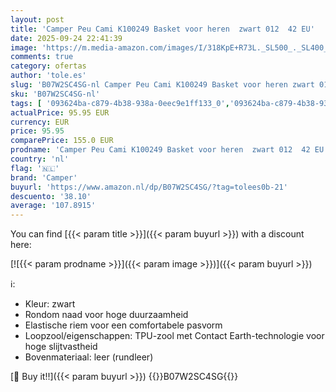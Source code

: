 ```yaml
---
layout: post
title: 'Camper Peu Cami K100249 Basket voor heren  zwart 012  42 EU'
date: 2025-09-24 22:41:39
image: 'https://m.media-amazon.com/images/I/318KpE+R73L._SL500_._SL400_.jpg'
comments: true
category: ofertas
author: 'tole.es'
slug: 'B07W2SC4SG-nl Camper Peu Cami K100249 Basket voor heren zwart 012 42 EU'
sku: 'B07W2SC4SG-nl'
tags: [ '093624ba-c879-4b38-938a-0eec9e1ff133_0','093624ba-c879-4b38-938a-0eec9e1ff133_3601','Arborist Merchandising Root','Herenmode','Herenschoenen','Klassieke & modieuze herensneakers','Kleding, schoenen & sieraden','Kleding, schoenen en sieraden','New Arrivals','Self Service','Special Features Stores','camper','🇳🇱', ]
actualPrice: 95.95 EUR
currency: EUR
price: 95.95
comparePrice: 155.0 EUR
prodname: 'Camper Peu Cami K100249 Basket voor heren  zwart 012  42 EU'
country: 'nl'
flag: '🇳🇱'
brand: 'Camper'
buyurl: 'https://www.amazon.nl/dp/B07W2SC4SG/?tag=tolees0b-21'
descuento: '38.10'
average: '107.8915'
---
```


You can find [{{< param title >}}]({{< param buyurl >}}) with a discount here:

[![{{< param prodname >}}]({{< param image >}})]({{< param buyurl >}})

ℹ️:

- Kleur: zwart
- Rondom naad voor hoge duurzaamheid
- Elastische riem voor een comfortabele pasvorm
- Loopzool/eigenschappen: TPU-zool met Contact Earth-technologie voor hoge slijtvastheid
- Bovenmateriaal: leer (rundleer)

[🛒 Buy it!!]({{< param buyurl >}})
{{<world>}}B07W2SC4SG{{</world>}}
